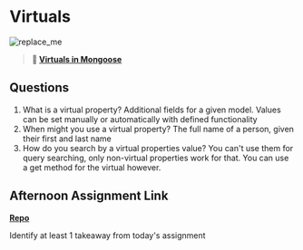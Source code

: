 # Virtuals

![replace_me](https://codeworks.blob.core.windows.net/public/assets/img/illustrations/placeholder.svg)

> **📖 [Virtuals in Mongoose](https://codeworksacademy.com/fs-student-guide/resources/wk5/04-Virtuals)**

## Questions

1. What is a virtual property?
  Additional fields for a given model. Values can be set manually or automatically with defined functionality
2. When might you use a virtual property? 
  The full name of a person, given their first and last name
3. How do you search by a virtual properties value?
  You can't use them for query searching, only non-virtual properties work for that. You can use a get method for the virtual however.
## Afternoon Assignment Link

**[Repo](https://github.com/maxbennett0/<ASSIGNMENT_REPO>)**

Identify at least 1 takeaway from today's assignment
